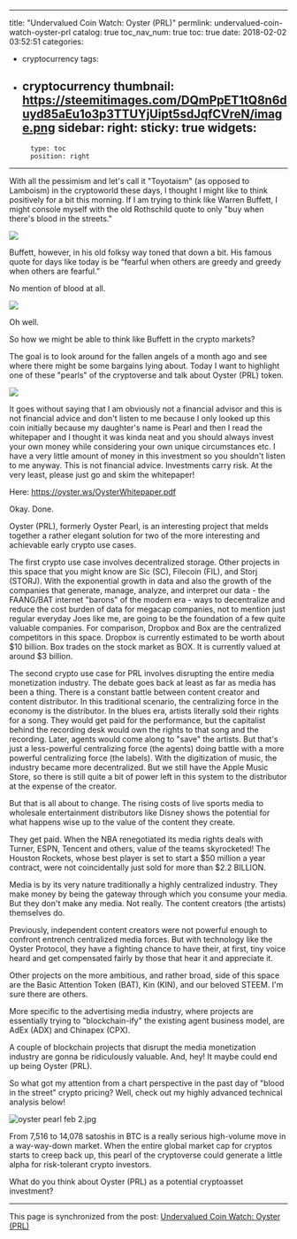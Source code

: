 
---
title: "Undervalued Coin Watch: Oyster (PRL)"
permlink: undervalued-coin-watch-oyster-prl
catalog: true
toc_nav_num: true
toc: true
date: 2018-02-02 03:52:51
categories:
- cryptocurrency
tags:
- cryptocurrency
thumbnail: https://steemitimages.com/DQmPpET1tQ8n6duyd85aEu1o3p3TTUYjUipt5sdJqfCVreN/image.png
sidebar:
    right:
        sticky: true
widgets:
    -
        type: toc
        position: right
---


With all the pessimism and let's call it "Toyotaism" (as opposed to Lamboism) in the cryptoworld these days, I thought I might like to think positively for a bit this morning. If I am trying to think like Warren Buffett, I might console myself with the old Rothschild quote to only "buy when there's blood in the streets."

![](https://steemitimages.com/DQmPpET1tQ8n6duyd85aEu1o3p3TTUYjUipt5sdJqfCVreN/image.png)

Buffett, however, in his old folksy way toned that down a bit. His famous quote for days like today is be  “fearful when others are greedy and greedy when others are fearful.”

No mention of blood at all.

![](https://steemitimages.com/DQmNr7cDwp1gv6MH7UBDyiQWWLy2fsFLvmTmdaEDykLingu/image.png)

Oh well.

So how we might be able to think like Buffett in the crypto markets?

The goal is to look around for the fallen angels of a month ago and see where there might be some bargains lying about. Today I want to highlight one of these "pearls" of the cryptoverse and talk about Oyster (PRL) token.

![](https://steemitimages.com/DQmbQVgcFa3tkWug6X4CJAspZ99QZD451fQcjrtP1Zy5dej/image.png)

It goes without saying that I am obviously not a financial advisor and this is not financial advice and don't listen to me because I only looked up this coin initially because my daughter's name is Pearl and then I read the whitepaper and I thought it was kinda neat and you should always invest your own money while considering your own unique circumstances etc. I have a very little amount of money in this investment so you shouldn't listen to me anyway. This is not financial advice. Investments carry risk. At the very least, please just go and skim the whitepaper!

Here: https://oyster.ws/OysterWhitepaper.pdf

Okay. Done.

Oyster (PRL), formerly Oyster Pearl, is an interesting project that melds together a rather elegant solution for two of the more interesting and achievable early crypto use cases.

The first crypto use case involves decentralized storage. Other projects in this space that you might know are Sic (SC), Filecoin (FIL), and Storj (STORJ). With the exponential growth in data and also the growth of the companies that generate, manage, analyze, and interpret our data - the FAANG/BAT internet "barons" of the modern era - ways to decentralize and reduce the cost burden of data for megacap companies, not to mention just regular everyday Joes like me, are going to be the foundation of a few quite valuable companies. For comparison, Dropbox and Box are the centralized competitors in this space. Dropbox is currently estimated to be worth about $10 billion. Box trades on the stock market as BOX. It is currently valued at around $3 billion.

The second crypto use case for PRL involves disrupting the entire media monetization industry. The debate goes back at least as far as media has been a thing. There is a constant battle between content creator and content distributor. In this traditional scenario, the centralizing force in the economy is the distributor. In the blues era, artists literally sold their rights for a song. They would get paid for the performance, but the capitalist behind the recording desk would own the rights to that song and the recording. Later, agents would come along to "save" the artists. But that's just a less-powerful centralizing force (the agents) doing battle with a more powerful centralizing force (the labels). With the digitization of music, the industry became more decentralized. But we still have the Apple Music Store, so there is still quite a bit of power left in this system to the distributor at the expense of the creator.

But that is all about to change. The rising costs of live sports media to wholesale entertainment distributors like Disney shows the potential for what happens wise up to the value of the content they create.

They get paid. When the NBA renegotiated its media rights deals with Turner, ESPN, Tencent and others, value of the teams skyrocketed! The Houston Rockets, whose best player is set to start a $50 million a year contract, were not coincidentally just sold for more than $2.2 BILLION.

Media is by its very nature traditionally a highly centralized industry. They make money by being the gateway through which you consume your media. But they don't make any media. Not really. The content creators (the artists) themselves do.

Previously, independent content creators were not powerful enough to confront entrench centralized media forces. But with technology like the Oyster Protocol, they have a fighting chance to have their, at first, tiny voice heard and get compensated fairly by those that hear it and appreciate it.

Other projects on the more ambitious, and rather broad, side of this space are the Basic Attention Token (BAT), Kin (KIN), and our beloved STEEM. I'm sure there are others.

More specific to the advertising media industry, where projects are essentially trying to "blockchain-ify" the existing agent business model, are AdEx (ADX) and Chinapex (CPX).

A couple of blockchain projects that disrupt the media monetization industry are gonna be ridiculously valuable. And, hey! It maybe could end up being Oyster (PRL).

So what got my attention from a chart perspective in the past day of "blood in the street" crypto pricing? Well, check out my highly advanced technical analysis below!

![oyster pearl feb 2.jpg](https://steemitimages.com/DQmVtwdGC7BNEXKBLRym96Ywa2rtV9zQZ1PcPaLEnF3cso7/oyster%20pearl%20feb%202.jpg)

From 7,516 to 14,078 satoshis in BTC is a really serious high-volume move in a way-way-down market. When the entire global market cap for cryptos starts to creep back up, this pearl of the cryptoverse could generate a little alpha for risk-tolerant crypto investors.

What do you think about Oyster (PRL) as a potential cryptoasset investment?

- - -

This page is synchronized from the post: [Undervalued Coin Watch: Oyster (PRL)](https://steemit.com/@shanghaipreneur/undervalued-coin-watch-oyster-prl)
